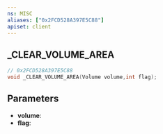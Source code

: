 ```yaml
---
ns: MISC
aliases: ["0x2FCD528A397E5C88"]
apiset: client
---
```

## _CLEAR_VOLUME_AREA

```c
// 0x2FCD528A397E5C88
void _CLEAR_VOLUME_AREA(Volume volume,int flag);
```


## Parameters
* **volume**:
* **flag**: